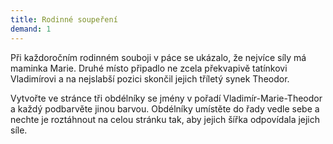 ```yaml
---
title: Rodinné soupeření
demand: 1
---
```


Při každoročním rodinném souboji v páce se ukázalo, že nejvíce síly má maminka Marie. Druhé místo připadlo ne zcela překvapivě tatínkovi Vladimírovi a na nejslabší pozici skončil jejich tříletý synek Theodor.

Vytvořte ve stránce tři obdélníky se jmény v pořadí Vladimír-Marie-Theodor a každý podbarvěte jinou barvou. Obdélníky umístěte do řady vedle sebe a nechte je roztáhnout na celou stránku tak, aby jejich šířka odpovídala jejich síle.

